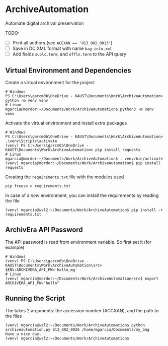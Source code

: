 # ArchiveAutomation

Automate digital archival preservation

TODO:

- [ ] Print all authors (see `ACCXAN == '013_002_0013'`)
- [ ] Save in DC XML format with name `bag-info.xml`
- [ ] Add fields `sublc.term`, and `offln.term` to the API query

## Virtual Environment and Dependencies

Create a virtual environment for the project

```
# Windows
PS C:\Users\garcm0b\OneDrive - KAUST\Documents\Work\ArchiveAutomation> python -m venv venv
# Linux
mgarcia@mordor:~/Documents/Work/ArchiveAutomation$ python3 -m venv venv
```

Activate the virtual environment and install extra packages

```
# Windows
PS C:\Users\garcm0b\OneDrive - KAUST\Documents\Work\ArchiveAutomation> .\venv\Scripts\activate
(venv) PS C:\Users\garcm0b\OneDrive - KAUST\Documents\Work\ArchiveAutomation> pip install requests
# Linux
mgarcia@mordor:~/Documents/Work/ArchiveAutomation$ . venv/bin/activate
(venv) mgarcia@mordor:~/Documents/Work/ArchiveAutomation$ pip install requests
```

Creating the `requirements.txt` file with the modules used

```
pip freeze > requirements.txt
```

In case of a _new_ environment, you can install the requirements by reading the file

```
(venv) mgarcia@wsl2:~/Documents/Work/ArchiveAutomation$ pip install -r requirements.txt
```

## ArchivEra API Password

The API password is read from environment variable. So first set it (for example)

```
# Windows
(venv) PS C:\Users\garcm0b\OneDrive - KAUST\Documents\Work\ArchiveAutomation\src> $ENV:ARCHIVERA_API_PW='hello_mg'
# Linux
(venv) mgarcia@mordor:~/Documents/Work/ArchiveAutomation/src$ export ARCHIVERA_API_PW="hello"
```

## Running the Script

The takes 2 arguments: the accession number (ACCXAN), and the path to the files

```
(venv) mgarcia@wsl2:~/Documents/Work/ArchiveAutomation$ python archiveautomation.py 013_002_0026 /home/mgarcia/Documents/my_bag
Have a nice day.
(venv) mgarcia@wsl2:~/Documents/Work/ArchiveAutomation$
```

